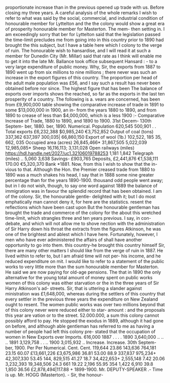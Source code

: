 proportionate increase than in the previous opened up trade with us. Before closing my three years. A careful analysis of the whole remarks I wish to refer to what was said by the social, commercial, and industrial condition of honourable member for Lyttelton and the the colony would show a great era of prosperity honourable member for Masterton. The mem- then setting in. I am exceedingly sorry that ber for Lyttelton said that the legislation passed the time-limit precludes me from going into in this country prior to 1890 had brought the this subject, but I have a table here which I colony to the verge of ruin. The honourable wish to hansardise, and I will read it at such a member for Dunedin City (Mr. Millar) said that rate as I think will enable me to get it into the late Mr. Ballance took office subsequent Hansard : - to a very large expenditure of public money. Why, Sir, the exports from 1887 to 1890 went up from six millions to nine millions ; there never was such an increase in the export figures of this country. The proportion per head of the adult male population was £56, and I say such a result has never been obtained before nor since. The highest figure that has been The balance of exports over imports shows the reached, so far as the exports in the last ten prosperity of a country. The following is a. vears are concerned, has been from £9,900,000 table showing the comparative increase of trade in 1891 to some $13,000,000 in 1900, an in- from the years 1880 to 1890, and from 1890 to crease of less than $4,000,000, which is a less 1900 :- Comparative Increase of Trade, 1880 to 1890, and 1890 to 1900. 31st Decem- 130th Septem- ber, 1880. ber, 1890. Numerical. Population 620,545 500,901 . . Total exports £6,232,388 $0,985,240 €3,752,852 Output of coal (tons) 337,362 637,397 300,035\| 66,860,150 Export of wool (1b.) 102,522, 185 35, 662, 035 Occupied area (acres) 26,845,466\* 31,867,505 5,022,039 12,985,085\* Sheep 16,116,113; 3,131,028 Open railways (miles) https://hdl.handle.net/2027/uc1.32106019788253 1,181 1,842 Telegraph (miles) .. 5,060 3,638 Savings- £903,765 Deposits, £2,441,876 €1,538,111 170.00 €5,320,370 Bank \*1881. Now, from this I wish to show that the in- vious to that. Although the Hon. the Premier creased trade from 1880 to 1890 was a much shakes his head, I say that in 1888 some nine greater percentage than for the years 1890-1900. thousand odd people went away; but in I do not wish, though, to say one word against 1889 the balance of immigration was in favour the splendid record that has been obtained. I am of the colony. Sir, the honourable gentle- delighted with it; but I do most emphatically man cannot deny it, for here are the statistics. resent the reflections which have been cast upon But the honourable gentleman has brought the trade and commerce of the colony for the about this wretched time-limit, which strangles three and ten years previous. I say, in con- debate, and which will not allow me to shove nection with the administration of Sir Harry down his throat the extracts from the figures Atkinson, he was one of the brightest and ablest which I have here. Fortunately, however, I men who have ever administered the affairs of shall have another opportunity to go into them. this country-he brought this country himself Sir, there are many other matters I should like from the verge of ruin in 1887. He lived within to refer to, but I am afraid time will not per- his income, and he reduced expenditure on mit. I would like to refer to a statement of the public works to very little more than the sum honourable member for Masterton. He said we are now paying for old-age pensions. The that in 1890 the only alternative for the young total amount of money spent on public works women of this colony was either starvation or the in the three years of Sir Harry Atkinson's ad- streets. Sir, that is uttering a slander against ministration was £1,648,000, whereas during the settlers of this country that every settler in the previous three years the expenditure on New Zealand ought to resent. The women public works was over two millions beyond that of this colony never were reduced either to star- amount : and the proposals this year are vation or to the street. 52.000.000, a sum this colony cannot possibly afford to pay. He stopped the exodus in 1889, although it had gone on before, and although able gentleman has referred to me as having a number of people had left this colony pre- stated that the occupation of women in New Exports over Imports. 616,000 1887 . . . . 1890 3,640,000 .. .. .. 1891 3,129,758 . . .. 1900 3,015,932 .. Increase. Increase. 30th Septem- ber, 1900. Per Per Numerical. Cent. Cent. 119,644 23.86 143,636 764,181 23.15 60.07 £13,661,226 £3,675,986 36.81 53.00 88.9 337,837 975,234+ 42,307,330 53.45 144, 829,515 41.27 18.7 34,422,653+ 2,555,148 7.42 20.06 3,232,393 19,348,506 24.3 661 19.22 2,196 55.95 354 1,422 6,910 39.8 1,850 36.56 £2,878,494\|117.88 \+ 1899-1900. Mr. DEPUTY-SPEAKER .- Time is up. Mr. HOGG (Masterton). - Sir, the honour- 